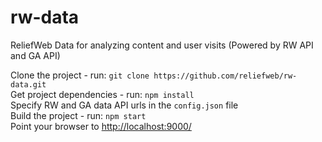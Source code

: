 # rw-data 

ReliefWeb Data for analyzing content and user visits (Powered by RW API and GA API)

Clone the project - run: `git clone https://github.com/reliefweb/rw-data.git`  
Get project dependencies - run: `npm install`      
Specify RW and GA data API urls in the `config.json` file    
Build the project - run: `npm start`    
Point your browser to [http://localhost:9000/](http://localhost:9000/ )
